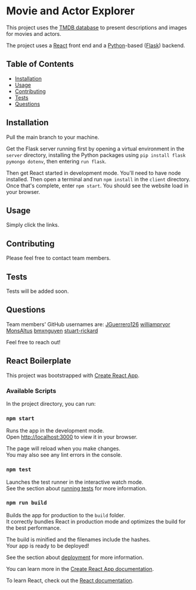 # Movie and Actor Explorer

This project uses the [TMDB database](https://themoviedb.org) to present descriptions and images for movies and actors.

The project uses a [React](https://reactjs.org/docs/create-a-new-react-app.html) front end and a [Python](https://www.python.org/)-based ([Flask](https://palletsprojects.com/p/flask/)) backend.

## Table of Contents

- [Installation](#installation)
- [Usage](#usage)
- [Contributing](#contributing)
- [Tests](#tests)
- [Questions](#questions)

## Installation

Pull the main branch to your machine.

Get the Flask server running first by opening a virtual environment in the `server` directory, installing the Python packages using `pip install flask pymongo dotenv`, then entering `run flask`.

Then get React started in development mode. You'll need to have node installed. Then open a terminal and run `npm install` in the `client` directory. Once that's complete, enter `npm start`. You should see the website load in your browser.

## Usage

Simply click the links.

## Contributing

Please feel free to contact team members.

## Tests

Tests will be added soon.

## Questions

Team members' GitHub usernames are:
[JGuerrero126](https://github.com/JGuerrero126)
[williampryor](https://github.com/williampryor)
[MonsAltus](https://github.com/MonsAltus)
[bmxnguyen](https://github.com/bmxnguyen)
[stuart-rickard](https://github.com/stuart-rickard)

Feel free to reach out!

## React Boilerplate

This project was bootstrapped with [Create React App](https://github.com/facebook/create-react-app).

### Available Scripts

In the project directory, you can run:

### `npm start`

Runs the app in the development mode.\
Open [http://localhost:3000](http://localhost:3000) to view it in your browser.

The page will reload when you make changes.\
You may also see any lint errors in the console.

### `npm test`

Launches the test runner in the interactive watch mode.\
See the section about [running tests](https://facebook.github.io/create-react-app/docs/running-tests) for more information.

### `npm run build`

Builds the app for production to the `build` folder.\
It correctly bundles React in production mode and optimizes the build for the best performance.

The build is minified and the filenames include the hashes.\
Your app is ready to be deployed!

See the section about [deployment](https://facebook.github.io/create-react-app/docs/deployment) for more information.

You can learn more in the [Create React App documentation](https://facebook.github.io/create-react-app/docs/getting-started).

To learn React, check out the [React documentation](https://reactjs.org/).
